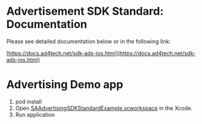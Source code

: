 # Advertisement SDK Standard: Documentation

Please see detailed documentation below or in the following link:

[https://docs.ad4tech.net/sdk-ads-ios.html](https://docs.ad4tech.net/sdk-ads-ios.html)

# Advertising Demo app

1. pod install
2. Open [SAAdvertisingSDKStandardExample.xcworkspace](SAAdvertisingSDKStandardExample.xcworkspace) in the Xcode.
3. Run application